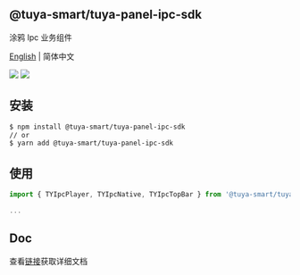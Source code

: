 ## @tuya-smart/tuya-panel-ipc-sdk

涂鸦 Ipc 业务组件

[English](./README.md) | 简体中文

[![](https://img.shields.io/npm/v/@tuya-smart/tuya-panel-ipc-sdk/latest.svg)](https://www.npmjs.com/package/@tuya-smart/tuya-panel-ipc-sdk)
[![](https://codecov.io/gh/tuya/tuya-panel-sdk/branch/ipc/graph/badge.svg)](https://codecov.io/gh/tuya/tuya-panel-sdk/branches/ipc)

## 安装

```sh
$ npm install @tuya-smart/tuya-panel-ipc-sdk
// or
$ yarn add @tuya-smart/tuya-panel-ipc-sdk
```

## 使用

```js
import { TYIpcPlayer, TYIpcNative, TYIpcTopBar } from '@tuya-smart/tuya-panel-ipc-sdk';

...
```

## Doc

查看[链接](https://developer.tuya.com/cn/docs/iot/panel-development/panel-sdk-development/ipc-vacuum-sdk-development)获取详细文档
